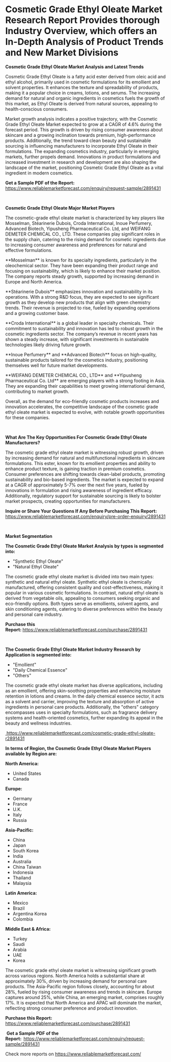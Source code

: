 <p><h1>Cosmetic Grade Ethyl Oleate Market Research Report Provides thorough Industry Overview, which offers an In-Depth Analysis of Product Trends and New Market Divisions</h1></p><p><strong>Cosmetic Grade Ethyl Oleate Market Analysis and Latest Trends</strong></p>
<p><p>Cosmetic Grade Ethyl Oleate is a fatty acid ester derived from oleic acid and ethyl alcohol, primarily used in cosmetic formulations for its emollient and solvent properties. It enhances the texture and spreadability of products, making it a popular choice in creams, lotions, and serums. The increasing demand for natural and organic ingredients in cosmetics fuels the growth of this market, as Ethyl Oleate is derived from natural sources, appealing to health-conscious consumers.</p><p>Market growth analysis indicates a positive trajectory, with the Cosmetic Grade Ethyl Oleate Market expected to grow at a CAGR of 4.6% during the forecast period. This growth is driven by rising consumer awareness about skincare and a growing inclination towards premium, high-performance products. Additionally, the trend toward clean beauty and sustainable sourcing is influencing manufacturers to incorporate Ethyl Oleate in their formulations. The expanding cosmetics industry, particularly in emerging markets, further propels demand. Innovations in product formulations and increased investment in research and development are also shaping the landscape of the market, positioning Cosmetic Grade Ethyl Oleate as a vital ingredient in modern cosmetics.</p></p>
<p><strong>Get a Sample PDF of the Report:&nbsp;</strong> <a href="https://www.reliablemarketforecast.com/enquiry/request-sample/2891431?utm_campaign=2479&utm_medium=2&utm_source=Github&utm_content=ia&utm_term=14032025&utm_id=cosmetic-grade-ethyl-oleate">https://www.reliablemarketforecast.com/enquiry/request-sample/2891431</a></p>
<p>&nbsp;</p>
<p><strong>Cosmetic Grade Ethyl Oleate Major Market Players</strong></p>
<p><p>The cosmetic-grade ethyl oleate market is characterized by key players like Mosselman, Stéarinerie Dubois, Croda International, Inoue Perfumery, Advanced Biotech, Yipusheng Pharmaceutical Co. Ltd, and WEIFANG DEMETER CHEMICAL CO., LTD. These companies play significant roles in the supply chain, catering to the rising demand for cosmetic ingredients due to increasing consumer awareness and preferences for natural and effective formulations.</p><p>**Mosselman** is known for its specialty ingredients, particularly in the oleochemical sector. They have been expanding their product range and focusing on sustainability, which is likely to enhance their market position. The company reports steady growth, supported by increasing demand in Europe and North America.</p><p>**Stéarinerie Dubois** emphasizes innovation and sustainability in its operations. With a strong R&D focus, they are expected to see significant growth as they develop new products that align with green chemistry trends. Their revenue is projected to rise, fueled by expanding operations and a growing customer base.</p><p>**Croda International** is a global leader in specialty chemicals. Their commitment to sustainability and innovation has led to robust growth in the cosmetic ingredients sector. The company’s revenue in recent years has shown a steady increase, with significant investments in sustainable technologies likely driving future growth.</p><p>**Inoue Perfumery** and **Advanced Biotech** focus on high-quality, sustainable products tailored for the cosmetics industry, positioning themselves well for future market developments.</p><p>**WEIFANG DEMETER CHEMICAL CO., LTD** and **Yipusheng Pharmaceutical Co. Ltd** are emerging players with a strong footing in Asia. They are expanding their capabilities to meet growing international demand, contributing to market growth.</p><p>Overall, as the demand for eco-friendly cosmetic products increases and innovation accelerates, the competitive landscape of the cosmetic grade ethyl oleate market is expected to evolve, with notable growth opportunities for these companies.</p></p>
<p>&nbsp;</p>
<p><strong>What Are The Key Opportunities For Cosmetic Grade Ethyl Oleate Manufacturers?</strong></p>
<p><p>The cosmetic grade ethyl oleate market is witnessing robust growth, driven by increasing demand for natural and multifunctional ingredients in skincare formulations. This ester, known for its emollient properties and ability to enhance product texture, is gaining traction in premium cosmetics. Consumer preferences are shifting towards clean-label products, promoting sustainability and bio-based ingredients. The market is expected to expand at a CAGR of approximately 5-7% over the next five years, fueled by innovations in formulation and rising awareness of ingredient efficacy. Additionally, regulatory support for sustainable sourcing is likely to bolster market prospects, creating opportunities for manufacturers.</p></p>
<p><strong>Inquire or Share Your Questions If Any Before Purchasing This Report:</strong> <a href="https://www.reliablemarketforecast.com/enquiry/pre-order-enquiry/2891431?utm_campaign=2479&utm_medium=2&utm_source=Github&utm_content=ia&utm_term=14032025&utm_id=cosmetic-grade-ethyl-oleate">https://www.reliablemarketforecast.com/enquiry/pre-order-enquiry/2891431</a></p>
<p>&nbsp;</p>
<p><strong>Market Segmentation</strong></p>
<p><strong>The Cosmetic Grade Ethyl Oleate Market Analysis by types is segmented into:</strong></p>
<p><ul><li>"Synthetic Ethyl Oleate"</li><li>"Natural Ethyl Oleate"</li></ul></p>
<p><p>The cosmetic grade ethyl oleate market is divided into two main types: synthetic and natural ethyl oleate. Synthetic ethyl oleate is chemically manufactured, offering consistent quality and cost-effectiveness, making it popular in various cosmetic formulations. In contrast, natural ethyl oleate is derived from vegetable oils, appealing to consumers seeking organic and eco-friendly options. Both types serve as emollients, solvent agents, and skin conditioning agents, catering to diverse preferences within the beauty and personal care industry.</p></p>
<p><strong>Purchase this Report:&nbsp;</strong><a href="https://www.reliablemarketforecast.com/purchase/2891431?utm_campaign=2479&utm_medium=2&utm_source=Github&utm_content=ia&utm_term=14032025&utm_id=cosmetic-grade-ethyl-oleate">https://www.reliablemarketforecast.com/purchase/2891431</a></p>
<p>&nbsp;</p>
<p><strong>The Cosmetic Grade Ethyl Oleate Market Industry Research by Application is segmented into:</strong></p>
<p><ul><li>"Emollient"</li><li>"Daily Chemical Essence"</li><li>"Others"</li></ul></p>
<p><p>The cosmetic grade ethyl oleate market has diverse applications, including as an emollient, offering skin-soothing properties and enhancing moisture retention in lotions and creams. In the daily chemical essence sector, it acts as a solvent and carrier, improving the texture and absorption of active ingredients in personal care products. Additionally, the "others" category encompasses uses in specialty formulations, such as fragrance delivery systems and health-oriented cosmetics, further expanding its appeal in the beauty and wellness industries.</p></p>
<p><a href="https://www.reliablemarketforecast.com/cosmetic-grade-ethyl-oleate-r2891431?utm_campaign=2479&utm_medium=2&utm_source=Github&utm_content=ia&utm_term=14032025&utm_id=cosmetic-grade-ethyl-oleate">&nbsp;https://www.reliablemarketforecast.com/cosmetic-grade-ethyl-oleate-r2891431</a></p>
<p><strong>In terms of Region, the Cosmetic Grade Ethyl Oleate Market Players available by Region are:</strong></p>
<p>
    <p> <strong> North America: </strong>
        <ul>
            <li>United States</li>
            <li>Canada</li>
        </ul>
        </p> 
    <p> <strong> Europe: </strong>
        <ul>
            <li>Germany</li>
            <li>France</li>
            <li>U.K.</li>
            <li>Italy</li>
            <li>Russia</li>
        </ul>
        </p> 
    <p> <strong> Asia-Pacific: </strong>
        <ul>
            <li>China</li>
            <li>Japan</li>
            <li>South Korea</li>
            <li>India</li>
            <li>Australia</li>
            <li>China Taiwan</li>
            <li>Indonesia</li>
            <li>Thailand</li>
            <li>Malaysia</li>
        </ul>
        </p> 
    <p> <strong> Latin America: </strong>
        <ul>
            <li>Mexico</li>
            <li>Brazil</li>
            <li>Argentina Korea</li>
            <li>Colombia</li>
        </ul>
        </p> 
    <p> <strong> Middle East & Africa: </strong>
        <ul>
            <li>Turkey</li>
            <li>Saudi</li>
            <li>Arabia</li>
            <li>UAE</li>
            <li>Korea</li>
        </ul>
    </p>
    </p>
<p><p>The cosmetic grade ethyl oleate market is witnessing significant growth across various regions. North America holds a substantial share at approximately 30%, driven by increasing demand for personal care products. The Asia-Pacific region follows closely, accounting for about 28%, fueled by rising consumer awareness and trends in skincare. Europe captures around 25%, while China, an emerging market, comprises roughly 17%. It is expected that North America and APAC will dominate the market, reflecting strong consumer preference and product innovation.</p></p>
<p><strong>Purchase this Report: </strong><a href="https://www.reliablemarketforecast.com/purchase/2891431?utm_campaign=2479&utm_medium=2&utm_source=Github&utm_content=ia&utm_term=14032025&utm_id=cosmetic-grade-ethyl-oleate">https://www.reliablemarketforecast.com/purchase/2891431</a></p>
<p>&nbsp;<strong>Get a Sample PDF of the Report:&nbsp;&nbsp;</strong><a href="https://www.reliablemarketforecast.com/enquiry/request-sample/2891431?utm_campaign=2479&utm_medium=2&utm_source=Github&utm_content=ia&utm_term=14032025&utm_id=cosmetic-grade-ethyl-oleate">https://www.reliablemarketforecast.com/enquiry/request-sample/2891431</a></p>
<p><strong></strong></p>
<p>Check more reports on <a href="https://www.reliablemarketforecast.com/?utm_campaign=2479&utm_medium=2&utm_source=Github&utm_content=ia&utm_term=14032025&utm_id=cosmetic-grade-ethyl-oleate">https://www.reliablemarketforecast.com/</a></p>